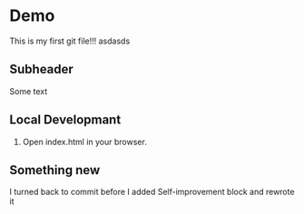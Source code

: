 # Demo 

This is my first git file!!!
asdasds

## Subheader

Some text

## Local Developmant

1. Open index.html in your browser. 

## Something new

I turned back to commit before I added Self-improvement block and rewrote it

